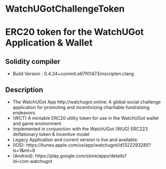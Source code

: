 # WatchUGotChallengeToken
<h1>ERC20 token for the WatchUGot Application & Wallet</h1>
<h2>Solidity compiler</h2>
<ul>
  <li>Build Version : 0.4.24+commit.e67f0147.Emscripten.clang</li>
</ul>
<h2>Description</h2>
<ul>
  <li>The WatchUGot App http://watchugot.online: A global social challenge application for promoting and incentivizing charitable fundraising endeavors.</li>
  <li>(WCT) A mintable ERC20 utility token for use in the WatchUGot wallet and game environment</li>
  <li>Implemented in conjunction with the WatchUGot (WUG) ERC223 deflationary token & incentive model</li>
  <li>Legacy Application and current version is live and available:</li>
    <li>(IOS): https://itunes.apple.com/us/app/watchugot/id1322293285?ls=1&mt=8</li>
    <li>(Android): https://play.google.com/store/apps/details?id=com.watchugot</li>
</ul>
